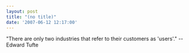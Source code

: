 ```yaml
---
layout: post
title: "(no title)"
date: '2007-06-12 12:17:00'
---
```


"There are only two industries that refer to their customers as 'users'." --Edward Tufte